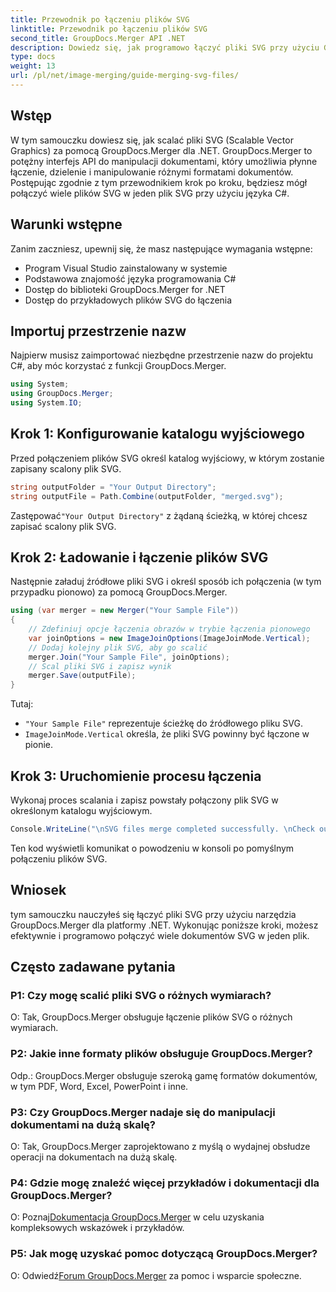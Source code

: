```yaml
---
title: Przewodnik po łączeniu plików SVG
linktitle: Przewodnik po łączeniu plików SVG
second_title: GroupDocs.Merger API .NET
description: Dowiedz się, jak programowo łączyć pliki SVG przy użyciu GroupDocs.Merger dla .NET. Bez wysiłku łącz wiele dokumentów SVG.
type: docs
weight: 13
url: /pl/net/image-merging/guide-merging-svg-files/
---
```

## Wstęp
W tym samouczku dowiesz się, jak scalać pliki SVG (Scalable Vector Graphics) za pomocą GroupDocs.Merger dla .NET. GroupDocs.Merger to potężny interfejs API do manipulacji dokumentami, który umożliwia płynne łączenie, dzielenie i manipulowanie różnymi formatami dokumentów. Postępując zgodnie z tym przewodnikiem krok po kroku, będziesz mógł połączyć wiele plików SVG w jeden plik SVG przy użyciu języka C#.

## Warunki wstępne

Zanim zaczniesz, upewnij się, że masz następujące wymagania wstępne:

- Program Visual Studio zainstalowany w systemie
- Podstawowa znajomość języka programowania C#
- Dostęp do biblioteki GroupDocs.Merger for .NET
- Dostęp do przykładowych plików SVG do łączenia

## Importuj przestrzenie nazw

Najpierw musisz zaimportować niezbędne przestrzenie nazw do projektu C#, aby móc korzystać z funkcji GroupDocs.Merger.

```csharp
using System; 
using GroupDocs.Merger;
using System.IO;
```

## Krok 1: Konfigurowanie katalogu wyjściowego

Przed połączeniem plików SVG określ katalog wyjściowy, w którym zostanie zapisany scalony plik SVG.

```csharp
string outputFolder = "Your Output Directory";
string outputFile = Path.Combine(outputFolder, "merged.svg");
```

 Zastępować`"Your Output Directory"` z żądaną ścieżką, w której chcesz zapisać scalony plik SVG.

## Krok 2: Ładowanie i łączenie plików SVG

Następnie załaduj źródłowe pliki SVG i określ sposób ich połączenia (w tym przypadku pionowo) za pomocą GroupDocs.Merger.

```csharp
using (var merger = new Merger("Your Sample File"))
{
    // Zdefiniuj opcje łączenia obrazów w trybie łączenia pionowego
    var joinOptions = new ImageJoinOptions(ImageJoinMode.Vertical);
    // Dodaj kolejny plik SVG, aby go scalić
    merger.Join("Your Sample File", joinOptions);
    // Scal pliki SVG i zapisz wynik
    merger.Save(outputFile);
}
```

Tutaj:
- `"Your Sample File"` reprezentuje ścieżkę do źródłowego pliku SVG.
- `ImageJoinMode.Vertical` określa, że pliki SVG powinny być łączone w pionie.

## Krok 3: Uruchomienie procesu łączenia

Wykonaj proces scalania i zapisz powstały połączony plik SVG w określonym katalogu wyjściowym.

```csharp
Console.WriteLine("\nSVG files merge completed successfully. \nCheck output in {0}", outputFolder);
```

Ten kod wyświetli komunikat o powodzeniu w konsoli po pomyślnym połączeniu plików SVG.

## Wniosek

tym samouczku nauczyłeś się łączyć pliki SVG przy użyciu narzędzia GroupDocs.Merger dla platformy .NET. Wykonując poniższe kroki, możesz efektywnie i programowo połączyć wiele dokumentów SVG w jeden plik.

## Często zadawane pytania

### P1: Czy mogę scalić pliki SVG o różnych wymiarach?

O: Tak, GroupDocs.Merger obsługuje łączenie plików SVG o różnych wymiarach.

### P2: Jakie inne formaty plików obsługuje GroupDocs.Merger?

Odp.: GroupDocs.Merger obsługuje szeroką gamę formatów dokumentów, w tym PDF, Word, Excel, PowerPoint i inne.

### P3: Czy GroupDocs.Merger nadaje się do manipulacji dokumentami na dużą skalę?

O: Tak, GroupDocs.Merger zaprojektowano z myślą o wydajnej obsłudze operacji na dokumentach na dużą skalę.

### P4: Gdzie mogę znaleźć więcej przykładów i dokumentacji dla GroupDocs.Merger?

 O: Poznaj[Dokumentacja GroupDocs.Merger](https://reference.groupdocs.com/merger/net/) w celu uzyskania kompleksowych wskazówek i przykładów.

### P5: Jak mogę uzyskać pomoc dotyczącą GroupDocs.Merger?

 O: Odwiedź[Forum GroupDocs.Merger](https://forum.groupdocs.com/c/merger/32) za pomoc i wsparcie społeczne.